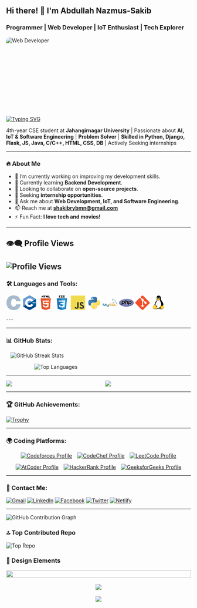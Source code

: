 ## Hi there! 👋 I'm Abdullah Nazmus-Sakib  
### Programmer | Web Developer | IoT Enthusiast | Tech Explorer  

<div style="border-radius: 10px; overflow: hidden; width: 600px; height: 200px;">
    <img src="https://pbs.twimg.com/profile_banners/1835360782642802688/1728361101/600x200" alt="Web Developer" style="width: 100%; height: 100%; object-fit: cover;">
</div>

[![Typing SVG](https://readme-typing-svg.herokuapp.com?font=Fira+Code&size=24&pause=1000&color=0078D7&center=true&vCenter=true&width=600&lines=Assalamu+Alikum!+I'm+Abdullah+Nazmus-Sakib;Programmer+%7C+Web+Developer;IoT+Enthusiast+%7C+Tech+Explorer;Building+Solutions+with+Purpose)](https://git.io/typing-svg)

4th-year CSE student at **Jahangirnagar University** | Passionate about **AI, IoT & Software Engineering** | **Problem Solver** | **Skilled in Python, Django, Flask, JS, Java, C/C++, HTML, CSS, DB** | Actively Seeking internships

---
### 🔥 About Me
- 🔭 I’m currently working on improving my development skills.
- 🌱 Currently learning **Backend Development**.
- 👯 Looking to collaborate on **open-source projects**.
- 🤝 Seeking **internship opportunities**.
- 💬 Ask me about **Web Development, IoT, and Software Engineering**.
- 📫 Reach me at **shakibrybmn@gmail.com**
- ⚡ Fun Fact: **I love tech and movies!**
---
## 👁️‍🗨️ Profile Views
![Profile Views](https://komarev.com/ghpvc/?username=AbdullahRFA&label=PROFILE+VIEWS&color=0e75b6&style=flat)
---
### 🛠️ Languages and Tools:
<p align="left">
  <img src="https://raw.githubusercontent.com/devicons/devicon/master/icons/c/c-original.svg" alt="C" width="40" height="40"/>
  <img src="https://raw.githubusercontent.com/devicons/devicon/master/icons/cplusplus/cplusplus-original.svg" alt="C++" width="40" height="40"/>
  <img src="https://raw.githubusercontent.com/devicons/devicon/master/icons/html5/html5-original-wordmark.svg" alt="HTML5" width="40" height="40"/>
  <img src="https://raw.githubusercontent.com/devicons/devicon/master/icons/css3/css3-original-wordmark.svg" alt="CSS3" width="40" height="40"/>
  <img src="https://raw.githubusercontent.com/devicons/devicon/master/icons/javascript/javascript-original.svg" alt="JavaScript" width="40" height="40"/>
  <img src="https://raw.githubusercontent.com/devicons/devicon/master/icons/python/python-original.svg" alt="Python" width="40" height="40"/>
  <img src="https://raw.githubusercontent.com/devicons/devicon/master/icons/mysql/mysql-original-wordmark.svg" alt="MySQL" width="40" height="40"/>
  <img src="https://raw.githubusercontent.com/devicons/devicon/master/icons/php/php-original.svg" alt="PHP" width="40" height="40"/>
  <img src="https://raw.githubusercontent.com/devicons/devicon/master/icons/git/git-original.svg" alt="Git" width="40" height="40"/>
  <img src="https://raw.githubusercontent.com/devicons/devicon/master/icons/linux/linux-original.svg" alt="Linux" width="40" height="40"/>
</p>
---

<!-- 
# 💻 Tech Stack:
![CSS3](https://img.shields.io/badge/css3-%231572B6.svg?style=for-the-badge&logo=css3&logoColor=white) 
![C++](https://img.shields.io/badge/c++-%2300599C.svg?style=for-the-badge&logo=c%2B%2B&logoColor=white) 
![C](https://img.shields.io/badge/c-%2300599C.svg?style=for-the-badge&logo=c&logoColor=white) 
![HTML5](https://img.shields.io/badge/html5-%23E34F26.svg?style=for-the-badge&logo=html5&logoColor=white) 
![Java](https://img.shields.io/badge/java-%23ED8B00.svg?style=for-the-badge&logo=openjdk&logoColor=white) 
![JavaScript](https://img.shields.io/badge/javascript-%23323330.svg?style=for-the-badge&logo=javascript&logoColor=%23F7DF1E) 
![Python](https://img.shields.io/badge/python-3670A0?style=for-the-badge&logo=python&logoColor=ffdd54) 
![AWS](https://img.shields.io/badge/AWS-%23FF9900.svg?style=for-the-badge&logo=amazon-aws&logoColor=white) 
![Oracle](https://img.shields.io/badge/Oracle-F80000?style=for-the-badge&logo=oracle&logoColor=white) 
![Firebase](https://img.shields.io/badge/firebase-%23039BE5.svg?style=for-the-badge&logo=firebase) 
![Google Cloud](https://img.shields.io/badge/GoogleCloud-%234285F4.svg?style=for-the-badge&logo=google-cloud&logoColor=white) 
![Bootstrap](https://img.shields.io/badge/bootstrap-%238511FA.svg?style=for-the-badge&logo=bootstrap&logoColor=white) 
![DaisyUI](https://img.shields.io/badge/daisyui-5A0EF8?style=for-the-badge&logo=daisyui&logoColor=white) 
![Express.js](https://img.shields.io/badge/express.js-%23404d59.svg?style=for-the-badge&logo=express&logoColor=%2361DAFB) 
![Next JS](https://img.shields.io/badge/Next-black?style=for-the-badge&logo=next.js&logoColor=white) 
![NodeJS](https://img.shields.io/badge/node.js-6DA55F?style=for-the-badge&logo=node.js&logoColor=white) 
![React](https://img.shields.io/badge/react-%2320232a.svg?style=for-the-badge&logo=react&logoColor=%2361DAFB) 
![React Native](https://img.shields.io/badge/react_native-%2320232a.svg?style=for-the-badge&logo=react&logoColor=%2361DAFB) 
![React Router](https://img.shields.io/badge/React_Router-CA4245?style=for-the-badge&logo=react-router&logoColor=white) 
![TailwindCSS](https://img.shields.io/badge/tailwindcss-%2338B2AC.svg?style=for-the-badge&logo=tailwind-css&logoColor=white) 
![MySQL](https://img.shields.io/badge/mysql-4479A1.svg?style=for-the-badge&logo=mysql&logoColor=white) 
![Firebase](https://img.shields.io/badge/firebase-a08021?style=for-the-badge&logo=firebase&logoColor=ffcd34) 
![MongoDB](https://img.shields.io/badge/MongoDB-%234ea94b.svg?style=for-the-badge&logo=mongodb&logoColor=white) 
![Canva](https://img.shields.io/badge/Canva-%2300C4CC.svg?style=for-the-badge&logo=Canva&logoColor=white) 
![Figma](https://img.shields.io/badge/figma-%23F24E1E.svg?style=for-the-badge&logo=figma&logoColor=white) 
![Arduino](https://img.shields.io/badge/-Arduino-00979D?style=for-the-badge&logo=Arduino&logoColor=white)
-->


---
### 📊 GitHub Stats:
<div style="display: flex; justify-content: center; align-items: center; gap: 14px; flex-wrap: wrap;">
  <img width="480" src="https://streak-stats.demolab.com/?user=AbdullahRFA" alt="GitHub Streak Stats" />
  <!-- <img src="https://github-readme-streak-stats.herokuapp.com?user=AbdullahRFA&theme=tokyonight-duo&hide_border=true&mode=weekly" alt="GitHub Streak" /> -->
<!--   <img src="https://github-readme-stats.vercel.app/api?username=AbdullahRFA&show_icons=true&count_private=true" alt="GitHub Stats" /> -->
  <img width="350" src="https://github-readme-stats.vercel.app/api/top-langs?username=AbdullahRFA&show_icons=true&locale=en&layout=compact" alt="Top Languages" /> 
</div>
<hr/>
<div style="display: flex; justify-content: center; align-items: center; gap:14px">  
   <img width="420" src="https://leetcard.jacoblin.cool/Abdullah_RFA?theme=dark" style="margin-right: 10px;" />  
   <img width="400" src="https://github-readme-stats.vercel.app/api?username=AbdullahRFA&theme=vue-dark&show_icons=true&hide_border=true&count_private=true" />  
</div>


---
### 🏆 GitHub Achievements:
[![Trophy](https://github-profile-trophy.vercel.app/?username=AbdullahRFA)](https://github.com/ryo-ma/github-profile-trophy)

---
### 🌍 Coding Platforms:
<div style="display: flex; justify-content: center; align-items: center; gap: 14px; flex-wrap: wrap;">
  <a href="https://codeforces.com/profile/A_N_S_RFA" target="_blank">
    <img src="https://badges.joonhyung.xyz/codeforces/A_N_S_RFA.svg" alt="Codeforces Profile" height="40">
  </a>
  
  <a href="https://www.codechef.com/users/a_n_s_rfa" target="_blank">
    <img src="https://cp-logo.vercel.app/codechef/a_n_s_rfa" alt="CodeChef Profile" height="40">
  </a>
  
  <a href="https://leetcode.com/u/Abdullah_RFA/" target="_blank">
    <img src="https://img.shields.io/badge/LeetCode-FFA116?style=for-the-badge&logo=leetcode&logoColor=white" alt="LeetCode Profile" height="40">
  </a>
  
  <a href="https://atcoder.jp/users/A_N_S_RFA" target="_blank">
    <img src="https://img.shields.io/badge/AtCoder-blue?style=for-the-badge" alt="AtCoder Profile" height="40">
  </a>
  
  <a href="https://www.hackerrank.com/Abdullah_30_383" target="_blank">
    <img src="https://img.shields.io/badge/HackerRank-32CD32?style=for-the-badge&logo=hackerrank&logoColor=white" alt="HackerRank Profile" height="40">
  </a>
  
  <a href="https://www.geeksforgeeks.org/user/abdullah_30_383/" target="_blank">
    <img src="https://img.shields.io/badge/GeeksforGeeks-0F9D58?style=for-the-badge&logo=geeksforgeeks&logoColor=white" alt="GeeksforGeeks Profile" height="40">
  </a>
</div> 


---
### 📩 Contact Me:
[![Gmail](https://img.shields.io/badge/Gmail-D14836?style=for-the-badge&logo=gmail&logoColor=white)](mailto:shakibrybmn@gmail.com)
[![LinkedIn](https://img.shields.io/badge/LinkedIn-0077B5?style=for-the-badge&logo=linkedin&logoColor=white)](https://www.linkedin.com/in/abdullah-nazmus-sakib-04024b261/)
[![Facebook](https://img.shields.io/badge/Facebook-1877F2?style=for-the-badge&logo=facebook&logoColor=white)](https://www.facebook.com/profile.php?id=100008509008772)
[![Twitter](https://img.shields.io/badge/Twitter-1DA1F2?style=for-the-badge&logo=twitter&logoColor=white)](https://x.com/AbdullahRFA)
[![Netlify](https://img.shields.io/badge/Netlify-00C7B7?style=for-the-badge&logo=netlify&logoColor=white)](https://app.netlify.com/teams/abdullahrfa/sites)


---




<!-- <h2 align="center">Visitor Count</h2>
<p align="center">
  <img align="center" alt="" width="40%" src="https://profile-counter.glitch.me/AbdullahRFA/count.svg" />
</p> -->

<!-- Contribution Graph -->
![GitHub Contribution Graph](https://github-readme-activity-graph.vercel.app/graph?username=AbdullahRFA&theme=github)
### 🔝 Top Contributed Repo
![Top Repo](https://github-contributor-stats.vercel.app/api?username=AbdullahRFA&limit=10&theme=dark&combine_all_yearly_contributions=true)


### 🎨 Design Elements
<!--for rgb line -->
<p align="center">
<img src="https://i.imgur.com/dBaSKWF.gif" height="20" width="100%">
</p>

<!--📰RSS / TAKE IMAGE FROM https://github.com/trinib/trinib/blob/main/images/marquee.svg TO YOUR REPO AND EDIT IT-->
<p align="center">
<img src="https://raw.githubusercontent.com/trinib/trinib/a5f17399d881c5651a89bfe4a621014b08346cf0/images/marquee.svg">

<!--🎨 CAPSULE (Sky Blue Gradient) -->
<p align="center">
  <img src="https://capsule-render.vercel.app/api?type=shark&height=30&section=header&reversal=false&color=0:87CEEB,100:00BFFF">
</p>
